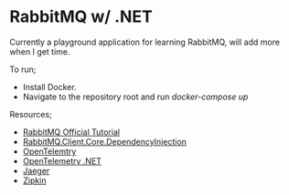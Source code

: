 # RabbitMQ w/ .NET

Currently a playground application for learning RabbitMQ, will add more when I get time.

To run;
- Install Docker.
- Navigate to the repository root and run _docker-compose up_

Resources;

- [RabbitMQ Official Tutorial](https://www.rabbitmq.com/tutorials/tutorial-one-dotnet.html)
- [RabbitMQ.Client.Core.DependencyInjection](https://github.com/AntonyVorontsov/RabbitMQ.Client.Core.DependencyInjection)
- [OpenTelemtry](https://opentelemetry.io/)
- [OpenTelemetry .NET](https://github.com/open-telemetry/opentelemetry-dotnet)
- [Jaeger](https://www.jaegertracing.io/)
- [Zipkin](https://zipkin.io/)